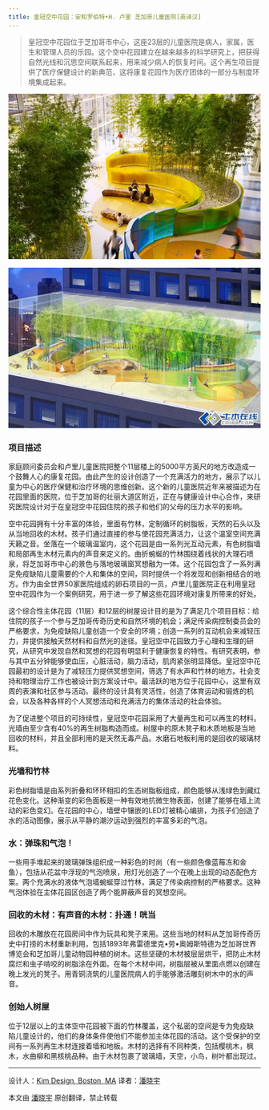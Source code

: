 ```yaml
---
title: 皇冠空中花园：安和罗伯特•H. 卢里 芝加哥儿童医院[英译汉]
---
```


> 皇冠空中花园位于芝加哥市中心，这座23层的儿童医院是病人，家属，医生和管理人员的乐园。这个空中花园建立在越来越多的科学研究上，把获得自然光线和沉思空间联系起来，用来减少病人的恢复时间。这个再生项目提供了医疗保健设计的新典范，这将康复花园作为医疗团体的一部分与制度环境集成起来。

![皇冠空中花园](/img/hgkzhy-1.jpg)

![皇冠空中花园](/img/hgkzhy-2.jpg)

### 项目描述 ###

家庭顾问委员会和卢里儿童医院把整个11层楼上的5000平方英尺的地方改造成一个鼓舞人心的康复花园。由此产生的设计创造了一个充满活力的地方，展示了以儿童为中心的医疗保健和治疗环境的思维创新。这个新的儿童医院近年来被描述为在花园里面的医院，位于芝加哥的壮丽大道区附近，正在与健康设计中心合作，来研究医院设计对于在皇冠空中花园住院的孩子和他们的父母的压力水平的影响。

空中花园拥有十分丰富的体验，里面有竹林，定制循环的树脂板，天然的石头以及从当地回收的木材。孩子们通过直接的参与使花园充满活力，让这个温室空间充满天籁之音。坐落在一个玻璃温室内，这个花园是由一系列光互动元素，有色树脂墙和局部再生木材元素内的声音来定义的。曲折蜿蜒的竹林围绕着线状的大理石喷泉，将芝加哥市中心的景色与落地玻璃窗冥想融为一体。这个花园包含了一系列满足免疫缺陷儿童需要的个人和集体的空间，同时提供一个将发现和创新相结合的地方。作为由全世界50家医院组成的卵石项目的一员，卢里儿童医院正在利用皇冠空中花园作为一个案例研究，用于进一步了解这些花园环境对康复所带来的好处。

这个综合性主体花园（11层）和12层的树屋设计目的是为了满足几个项目目标：给住院的孩子一个参与芝加哥传奇历史和自然环境的机会；满足传染病控制委员会的严格要求，为免疫缺陷儿童创造一个安全的环境；创造一系列的互动机会来减轻压力，并提供接触天然材料和自然光的途径。皇冠空中花园致力于心理和生理的研究，从研究中发现自然和冥想的花园有明显利于健康恢复的特性。有研究表明，参与其中五分钟能够使血压，心脏活动，脑力活动，肌肉紧张明显降低。皇冠空中花园最初的设计是为了减轻压力提供冥想空间，筛选了有水声和竹林的地方。社会支持和物理治疗工作也被设计到方案设计中。最活跃的地方位于花园中心，这里有双周的表演和社区参与活动。最终的设计具有灵活性，创造了体育运动和锻炼的机会，以及各种各样的个人冥想活动和充满活力的集体活动的社会体验。

为了促进整个项目的可持续性，皇冠空中花园采用了大量再生和可以再生的材料。光墙由至少含有40%的再生树脂构造而成。树屋中的原木凳子和木质地板是当地回收的材料，并且全部利用的是天然无毒产品。水磨石地板利用的是回收的玻璃材料。

### 光墙和竹林 ###

彩色树脂墙是由系列折叠和环环相扣的生态树脂板组成，颜色能够从浅绿色到藏红花色变化。这种渐变的彩色面板是一种有效地抗微生物表面，创建了能够在墙上流动的彩色变幻。在花园的中心，墙壁中镶嵌的LED灯被精心编排，为孩子们创造了水的活动图像，展示从平静的潮汐运动到强烈的丰富多彩的气泡。

### 水：弹珠和气泡！ ###

一些用手堆起来的玻璃弹珠组织成一种彩色的时尚（有一些颜色像蓝莓冻和金鱼），包括从花盆中浮现的气泡喷泉，用灯光创造了一个在晚上出现的动态配色方案。两个充满水的液体气泡墙蜿蜒穿过竹林，满足了传染病控制的严格要求。这种气泡体验在主体花园区创造了两个能屏蔽声音的冥想空间。

### 回收的木材：有声音的木材：扑通！咣当 ###

回收的木雕放在花园房间中作为玩具和凳子来用。这些当地的材料从芝加哥传奇历史中打捞的木材重新利用，包括1893年弗雷德里克•劳•奥姆斯特德为芝加哥世界博览会和芝加哥儿童动物园种植的树木。这些坚硬的木材被层层烘干，把防止木材腐烂和虫子啃咬的树脂涂在外面。在每个木材中间，树脂层被从里面点燃以创建在晚上发光的凳子。用青铜浇筑的儿童医院病人的手能够激活雕刻树木中的水的声音。

### 创始人树屋 ###

位于12层以上的主体空中花园被下面的竹林覆盖，这个私密的空间是专为免疫缺陷儿童设计的，他们的身体条件使他们不能参加主体花园的活动。这个受保护的空间有一系列再生木材连接着墙和地板。木材的选择有不同种类，包括樱桃木，枫木，水曲柳和黑核桃品种。由于木材包裹了玻璃墙，天空，小鸟，树叶都出现过。



--------------------------------------------------------------------------------


设计人：[Kim Design, Boston, MA][a]
译者：[潘晓宇](https://github.com/xiaoyu33)

本文由 [潘晓宇](https://github.com/LCTT/TranslateProject) 原创翻译，禁止转载

[a]:http://myk-d.com
